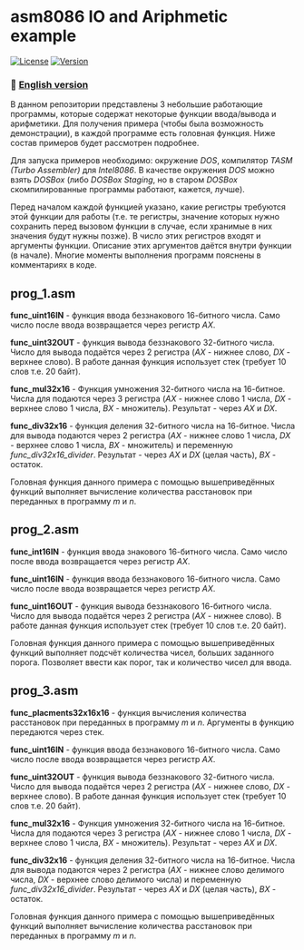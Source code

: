 # asm8086 IO and Ariphmetic example
[![License](https://img.shields.io/badge/LICENSE-The%20Unlicense-green?style=flat-square)](/LICENSE)  [![Version](https://img.shields.io/badge/VERSION-STABLE-green?style=flat-square)](https://github.com/averov90/asm8086-io-ariphmetic/releases)
### :small_orange_diamond: [English version](/README-eng.md)

В данном репозитории представлены 3 небольшие работающие программы, которые содержат некоторые функции ввода/вывода и арифметики. Для получения примера (чтобы была возможность демонстрации), в каждой программе есть головная функция. Ниже состав примеров будет рассмотрен подробнее.

Для запуска примеров необходимо: окружение *DOS*, компилятор *TASM (Turbo Assembler)* для *Intel8086*. В качестве окружения *DOS* можно взять *DOSBox* (либо *DOSBox Staging*, но в старом *DOSBox* скомпилированные программы работают, кажется, лучше).

Перед началом каждой функцией указано, какие регистры требуются этой функции для работы (т.е. те регистры, значение которых нужно сохранить перед вызовом функции в случае, если хранимые в них значения будут нужны позже). В число этих регистров входят и аргументы функции. Описание этих аргументов даётся внутри функции (в начале). Многие моменты выполнения программ пояснены в комментариях в коде.

## prog_1.asm
**func_uint16IN** - функция ввода беззнакового 16-битного числа. Само число после ввода возвращается через регистр *AX*.

**func_uint32OUT** - функция вывода беззнакового 32-битного числа. Число для вывода подаётся через 2 регистра (*AX* - нижнее слово, *DX* - верхнее слово). В работе данная функция использует стек (требует 10 слов т.е. 20 байт).

**func_mul32x16** - Функция умножения 32-битного числа на 16-битное. Числа для подаются через 3 регистра (*AX* - нижнее слово 1 числа, *DX* - верхнее слово 1 числа, *BX* - множитель). Результат - через *AX* и *DX*.

**func_div32x16** - функция деления 32-битного числа на 16-битное. Числа для вывода подаются через 2 регистра (*AX* - нижнее слово 1 числа, *DX* - верхнее слово 1 числа, *BX* - множитель) и переменную *func_div32x16_divider*. Результат - через *AX* и *DX* (целая часть), *BX* - остаток.

Головная функция данного примера с помощью вышеприведённых функций выполняет вычисление количества расстановок при переданных в программу *m* и *n*.

## prog_2.asm
**func_int16IN** - функция ввода знакового 16-битного числа. Само число после ввода возвращается через регистр *AX*.

**func_uint16IN** - функция ввода беззнакового 16-битного числа. Само число после ввода возвращается через регистр *AX*.

**func_uint16OUT** - функция вывода беззнакового 16-битного числа. Число для вывода подаётся через 2 регистра (*AX* - нижнее слово). В работе данная функция использует стек (требует 10 слов т.е. 20 байт).

Головная функция данного примера с помощью вышеприведённых функций выполняет подсчёт количества чисел, больших заданного порога. Позволяет ввести как порог, так и количество чисел для ввода.

## prog_3.asm
**func_placments32x16x16** - функция вычисления количества расстановок при переданных в программу *m* и *n*. Аргументы в функцию передаются через стек.

**func_uint16IN** - функция ввода беззнакового 16-битного числа. Само число после ввода возвращается через регистр *AX*.

**func_uint32OUT** - функция вывода беззнакового 32-битного числа. Число для вывода подаётся через 2 регистра (*AX* - нижнее слово, *DX* - верхнее слово). В работе данная функция использует стек (требует 10 слов т.е. 20 байт).

**func_mul32x16** - Функция умножения 32-битного числа на 16-битное. Числа для подаются через 3 регистра (*AX* - нижнее слово 1 числа, *DX* - верхнее слово 1 числа, *BX* - множитель). Результат - через *AX* и *DX*.

**func_div32x16** - функция деления 32-битного числа на 16-битное. Числа для вывода подаются через 2 регистра (*AX* - нижнее слово делимого числа, *DX* - верхнее слово делимого числа) и переменную *func_div32x16_divider*. Результат - через *AX* и *DX* (целая часть), *BX* - остаток.

Головная функция данного примера с помощью вышеприведённых функций выполняет вычисление количества расстановок при переданных в программу *m* и *n*.
